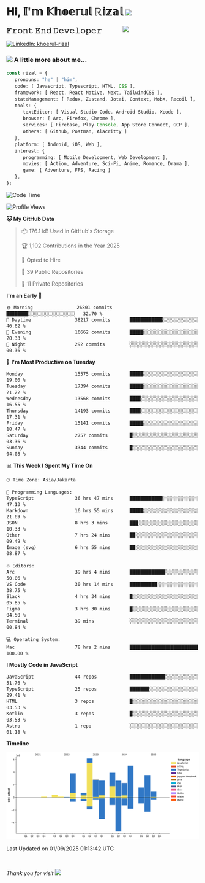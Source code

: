 <h1> 𝐇𝐢, 𝕀'𝕞 𝕂𝕙𝕠𝕖𝕣𝕦𝕝 ℝ𝕚𝕫𝕒𝕝 <img src="https://media.giphy.com/media/mGcNjsfWAjY5AEZNw6/giphy.gif" width="50"></h1>
<img align='right' src="https://media.giphy.com/media/v1.Y2lkPTc5MGI3NjExOWI2ajR2NGJubzBsZHFuaHMwajRrcDNsNXJwOG8yb3F0NjhkNXF4OSZlcD12MV9pbnRlcm5hbF9naWZfYnlfaWQmY3Q9cw/fkZukR450RQ1qnGaq9/giphy.gif" width="200">
<strong style="font-size:20px;">𝙵𝚛𝚘𝚗𝚝 𝙴𝚗𝚍 𝙳𝚎𝚟𝚎𝚕𝚘𝚙𝚎𝚛</strong>
</p></em>

[![LinkedIn: khoerul-rizal](https://img.shields.io/badge/khoerul--rizal-blue?style=flat-square&logo=Linkedin&logoColor=white&link=https://www.linkedin.com/in/khoerul-rizal/)](https://www.linkedin.com/in/khoerul-rizal/)

### <img src="https://media.giphy.com/media/VgCDAzcKvsR6OM0uWg/giphy.gif" width="50"> A little more about me...

```typescript
const rizal = {
   pronouns: "he" | "him",
   code: [ Javascript, Typescript, HTML, CSS ],
   framework: [ React, React Native, Next, TailwindCSS ],
   stateManagement: [ Redux, Zustand, Jotai, Context, MobX, Recoil ],
   tools: {
      textEditor: [ Visual Studio Code, Android Studio, Xcode ],
      browser: [ Arc, Firefox, Chrome ],
      services: [ Firebase, Play Console, App Store Connect, GCP ],
      others: [ Github, Postman, Alacritty ]
   },
   platform: [ Android, iOS, Web ],
   interest: {
      programming: [ Mobile Development, Web Development ],
      movies: [ Action, Adventure, Sci-Fi, Anime, Romance, Drama ],
      game: [ Adventure, FPS, Racing ]
   },
};
```

<!--START_SECTION:waka-->
![Code Time](http://img.shields.io/badge/Code%20Time-3%2C843%20hrs%2014%20mins-blue)

![Profile Views](http://img.shields.io/badge/Profile%20Views-0-blue)

**🐱 My GitHub Data** 

> 📦 176.1 kB Used in GitHub's Storage 
 > 
> 🏆 1,102 Contributions in the Year 2025
 > 
> 💼 Opted to Hire
 > 
> 📜 39 Public Repositories 
 > 
> 🔑 11 Private Repositories 
 > 
**I'm an Early 🐤** 

```text
🌞 Morning                26801 commits       ████████░░░░░░░░░░░░░░░░░   32.70 % 
🌆 Daytime                38217 commits       ████████████░░░░░░░░░░░░░   46.62 % 
🌃 Evening                16662 commits       █████░░░░░░░░░░░░░░░░░░░░   20.33 % 
🌙 Night                  292 commits         ░░░░░░░░░░░░░░░░░░░░░░░░░   00.36 % 
```
📅 **I'm Most Productive on Tuesday** 

```text
Monday                   15575 commits       █████░░░░░░░░░░░░░░░░░░░░   19.00 % 
Tuesday                  17394 commits       █████░░░░░░░░░░░░░░░░░░░░   21.22 % 
Wednesday                13568 commits       ████░░░░░░░░░░░░░░░░░░░░░   16.55 % 
Thursday                 14193 commits       ████░░░░░░░░░░░░░░░░░░░░░   17.31 % 
Friday                   15141 commits       █████░░░░░░░░░░░░░░░░░░░░   18.47 % 
Saturday                 2757 commits        █░░░░░░░░░░░░░░░░░░░░░░░░   03.36 % 
Sunday                   3344 commits        █░░░░░░░░░░░░░░░░░░░░░░░░   04.08 % 
```


📊 **This Week I Spent My Time On** 

```text
🕑︎ Time Zone: Asia/Jakarta

💬 Programming Languages: 
TypeScript               36 hrs 47 mins      ████████████░░░░░░░░░░░░░   47.13 % 
Markdown                 16 hrs 55 mins      █████░░░░░░░░░░░░░░░░░░░░   21.69 % 
JSON                     8 hrs 3 mins        ███░░░░░░░░░░░░░░░░░░░░░░   10.33 % 
Other                    7 hrs 24 mins       ██░░░░░░░░░░░░░░░░░░░░░░░   09.49 % 
Image (svg)              6 hrs 55 mins       ██░░░░░░░░░░░░░░░░░░░░░░░   08.87 % 

🔥 Editors: 
Arc                      39 hrs 4 mins       █████████████░░░░░░░░░░░░   50.06 % 
VS Code                  30 hrs 14 mins      ██████████░░░░░░░░░░░░░░░   38.75 % 
Slack                    4 hrs 34 mins       █░░░░░░░░░░░░░░░░░░░░░░░░   05.85 % 
Figma                    3 hrs 30 mins       █░░░░░░░░░░░░░░░░░░░░░░░░   04.50 % 
Terminal                 39 mins             ░░░░░░░░░░░░░░░░░░░░░░░░░   00.84 % 

💻 Operating System: 
Mac                      78 hrs 2 mins       █████████████████████████   100.00 % 
```

**I Mostly Code in JavaScript** 

```text
JavaScript               44 repos            █████████████░░░░░░░░░░░░   51.76 % 
TypeScript               25 repos            ███████░░░░░░░░░░░░░░░░░░   29.41 % 
HTML                     3 repos             █░░░░░░░░░░░░░░░░░░░░░░░░   03.53 % 
Kotlin                   3 repos             █░░░░░░░░░░░░░░░░░░░░░░░░   03.53 % 
Astro                    1 repo              ░░░░░░░░░░░░░░░░░░░░░░░░░   01.18 % 
```



**Timeline**

![Lines of Code chart](https://raw.githubusercontent.com/khoerulrizal/khoerulrizal/main/assets/bar_graph.png)


 Last Updated on 01/09/2025 01:13:42 UTC
<!--END_SECTION:waka-->
</details>
<br/>

<em>Thank you for visit</em> <img src="https://media.giphy.com/media/v1.Y2lkPTc5MGI3NjExcHdvNm1qZWtjaGw0ZjdwM3Z3NnY2dHlueTVuODBta2FiY20wM2YybSZlcD12MV9pbnRlcm5hbF9naWZfYnlfaWQmY3Q9cw/tV25tpdKqdFa9x81k2/giphy.gif" width="40">
